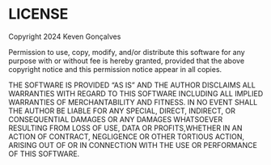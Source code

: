 # LICENSE

Copyright 2024 Keven Gonçalves

Permission to use, copy, modify, and/or distribute this software for any purpose
with or without fee is hereby granted, provided that the above copyright notice
and this permission notice appear in all copies.

THE SOFTWARE IS PROVIDED “AS IS” AND THE AUTHOR DISCLAIMS ALL WARRANTIES
WITH REGARD TO THIS SOFTWARE INCLUDING ALL IMPLIED WARRANTIES OF MERCHANTABILITY
AND FITNESS. IN NO EVENT SHALL THE AUTHOR BE LIABLE FOR ANY SPECIAL, DIRECT, INDIRECT,
OR CONSEQUENTIAL DAMAGES OR ANY DAMAGES WHATSOEVER RESULTING FROM LOSS OF USE,
DATA OR PROFITS,WHETHER IN AN ACTION OF CONTRACT, NEGLIGENCE OR OTHER TORTIOUS ACTION,
ARISING OUT OF OR IN CONNECTION WITH THE USE OR PERFORMANCE OF THIS SOFTWARE.
